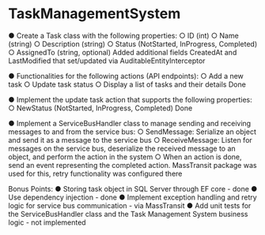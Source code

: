 # TaskManagementSystem

● Create a Task class with the following properties:
  ○ ID (int)
  ○ Name (string)
  ○ Description (string)
  ○ Status (NotStarted, InProgress, Completed)
  ○ AssignedTo (string, optional)
Added additional fields CreatedAt and LastModified that set/updated via AuditableEntityInterceptor

● Functionalities for the following actions (API endpoints):
  ○ Add a new task
  ○ Update task status
  ○ Display a list of tasks and their details
Done
  
● Implement the update task action that supports the following properties:
  ○ NewStatus (NotStarted, InProgress, Completed)
Done
  
● Implement a ServiceBusHandler class to manage sending and receiving messages to and from the service bus:
  ○ SendMessage: Serialize an object and send it as a message to the service bus
  ○ ReceiveMessage: Listen for messages on the service bus, deserialize the received message to an object, and perform the action in the system
  ○ When an action is done, send an event representing the completed action.
MassTransit package was used for this, retry functionality was configured there

Bonus Points:
● Storing task object in SQL Server through EF core - done
● Use dependency injection - done
● Implement exception handling and retry logic for service bus communication - via MassTransit
● Add unit tests for the ServiceBusHandler class and the Task Management System business logic - not implemented
